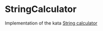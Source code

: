 # StringCalculator

Implementation of the kata [String calculator](https://osherove.com/tdd-kata-1)

<!-- # Before you start:

- Try not to read ahead.
- Do one task at a time. The trick is to learn to work incrementally.
- Make sure you only test for correct inputs. there is no need to test for invalid inputs for this kata

## String Calculator

1. Create a simple String calculator with a method signature:

  ```elixir
  def Add(string_numbers) do
    
  end
  ```

  The method can take up to two numbers, separated by commas, and will return their sum. 
  for example "" or "1" or "1,2" as inputs.
  (for an empty string it will return 0)

  Hints:
  - Start with the simplest test case of an empty string and move to one and two numbers
  - Remember to solve things as simply as possible so that you force yourself to write tests you did not think about
  - Remember to refactor after each passing test

2. Allow the Add method to handle an unknown amount of numbers -->